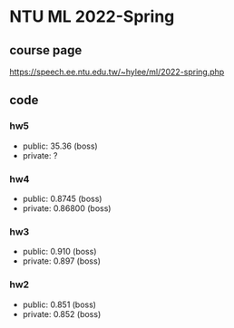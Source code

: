 # NTU ML 2022-Spring

## course page

https://speech.ee.ntu.edu.tw/~hylee/ml/2022-spring.php

## code

### hw5

* public: 35.36 (boss)
* private: ?

### hw4

* public: 0.8745 (boss)
* private: 0.86800 (boss)

### hw3

* public: 0.910 (boss)
* private: 0.897 (boss)

### hw2

* public: 0.851 (boss)
* private: 0.852 (boss)
